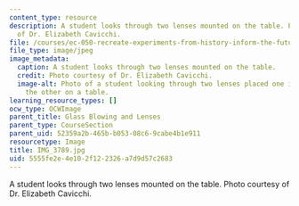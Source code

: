 ```yaml
---
content_type: resource
description: A student looks through two lenses mounted on the table. Photo courtesy
  of Dr. Elizabeth Cavicchi.
file: /courses/ec-050-recreate-experiments-from-history-inform-the-future-from-the-past-galileo-january-iap-2010/5555fe2e4e102f122326a7d9d57c2683_IMG_3789.jpg
file_type: image/jpeg
image_metadata:
  caption: A student looks through two lenses mounted on the table.
  credit: Photo courtesy of Dr. Elizabeth Cavicchi.
  image-alt: Photo of a student looking through two lenses placed one in front of
    the other on a table.
learning_resource_types: []
ocw_type: OCWImage
parent_title: Glass Blowing and Lenses
parent_type: CourseSection
parent_uid: 52359a2b-465b-b053-08c6-9cabe4b1e911
resourcetype: Image
title: IMG_3789.jpg
uid: 5555fe2e-4e10-2f12-2326-a7d9d57c2683
---
```

A student looks through two lenses mounted on the table. Photo courtesy of Dr. Elizabeth Cavicchi.

